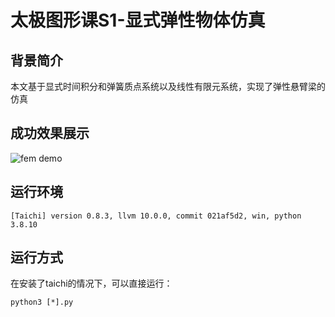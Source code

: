 # 太极图形课S1-显式弹性物体仿真

## 背景简介
本文基于显式时间积分和弹簧质点系统以及线性有限元系统，实现了弹性悬臂梁的仿真

## 成功效果展示
![fem demo](./data/fem.gif)

## 运行环境
```
[Taichi] version 0.8.3, llvm 10.0.0, commit 021af5d2, win, python 3.8.10
```

## 运行方式
在安装了taichi的情况下，可以直接运行：
```
python3 [*].py
```
